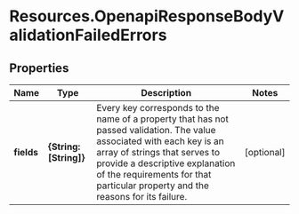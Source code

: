 # Resources.OpenapiResponseBodyValidationFailedErrors

## Properties

Name | Type | Description | Notes
------------ | ------------- | ------------- | -------------
**fields** | **{String: [String]}** | Every key corresponds to the name of a property that has not passed validation. The value associated with each key is an array of strings that serves to provide a descriptive explanation of the requirements for that particular property and the reasons for its failure. | [optional] 


